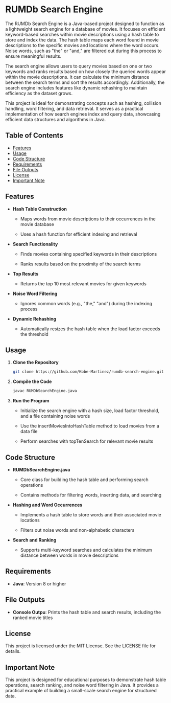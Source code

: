 # RUMDb Search Engine

The RUMDb Search Engine is a Java-based project designed to function as a lightweight search engine for a database of movies. It focuses on efficient keyword-based searches within movie descriptions using a hash table to store and index the data. The hash table maps each word found in movie descriptions to the specific movies and locations where the word occurs. Noise words, such as "the" or "and," are filtered out during this process to ensure meaningful results.

The search engine allows users to query movies based on one or two keywords and ranks results based on how closely the queried words appear within the movie descriptions. It can calculate the minimum distance between the search terms and sort the results accordingly. Additionally, the search engine includes features like dynamic rehashing to maintain efficiency as the dataset grows.

This project is ideal for demonstrating concepts such as hashing, collision handling, word filtering, and data retrieval. It serves as a practical implementation of how search engines index and query data, showcasing efficient data structures and algorithms in Java.


## Table of Contents

- [Features](#features)
- [Usage](#usage)
- [Code Structure](#code-structure)
- [Requirements](#requirements)
- [File Outputs](#file-outputs)
- [License](#license)
- [Important Note](#important-note)

## Features

- **Hash Table Construction**
  
  - Maps words from movie descriptions to their occurrences in the movie database
    
  - Uses a hash function for efficient indexing and retrieval

- **Search Functionality**
  
  - Finds movies containing specified keywords in their descriptions
    
  - Ranks results based on the proximity of the search terms

- **Top Results**
  
  - Returns the top 10 most relevant movies for given keywords

- **Noise Word Filtering**
  
  - Ignores common words (e.g., "the," "and") during the indexing process

- **Dynamic Rehashing**
  
  - Automatically resizes the hash table when the load factor exceeds the threshold

## Usage

1. **Clone the Repository**
   
   ```bash
   git clone https://github.com/Kobe-Martinez/rumdb-search-engine.git
   ```

2. **Compile the Code**
   
   ```bash
   javac RUMDbSearchEngine.java
   ```

3. **Run the Program**
   
   - Initialize the search engine with a hash size, load factor threshold, and a file containing noise words
     
   - Use the insertMoviesIntoHashTable method to load movies from a data file
     
   - Perform searches with topTenSearch for relevant movie results


## Code Structure

- **RUMDbSearchEngine.java**
  
  - Core class for building the hash table and performing search operations
 
  - Contains methods for filtering words, inserting data, and searching

- **Hashing and Word Occurrences**
  
  - Implements a hash table to store words and their associated movie locations
 
  - Filters out noise words and non-alphabetic characters

- **Search and Ranking**
  
  - Supports multi-keyword searches and calculates the minimum distance between words in movie descriptions
    

## Requirements

- **Java**: Version 8 or higher


## File Outputs

- **Console Outpu**: Prints the hash table and search results, including the ranked movie titles

## License

This project is licensed under the MIT License. See the LICENSE file for details.


## Important Note

This project is designed for educational purposes to demonstrate hash table operations, search ranking, and noise word filtering in Java. It provides a practical example of building a small-scale search engine for structured data.
